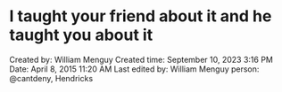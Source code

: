 # I taught your friend about it and he taught you about it

Created by: William Menguy
Created time: September 10, 2023 3:16 PM
Date: April 8, 2015 11:20 AM
Last edited by: William Menguy
person: @cantdeny, Hendricks